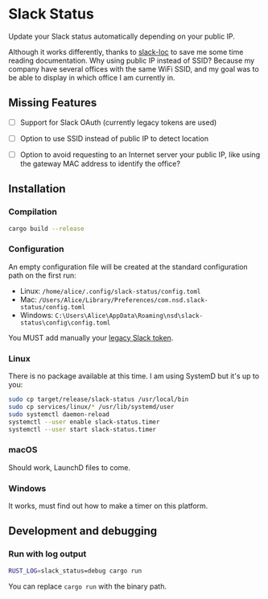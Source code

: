 Slack Status
============

Update your Slack status automatically depending on your public IP.

Although it works differently, thanks to [slack-loc](https://github.com/kuy/slack-loc)
to save me some time reading documentation. Why using public IP instead of SSID?
Because my company have several offices with the same WiFi SSID, and my goal was
to be able to display in which office I am currently in.


Missing Features
----------------

- [ ] Support for Slack OAuth (currently legacy tokens are used)
- [ ] Option to use SSID instead of public IP to detect location
- [ ] Option to avoid requesting to an Internet server your public IP, like
      using the gateway MAC address to identify the office?


Installation
------------

### Compilation

```bash
cargo build --release
```


### Configuration

An empty configuration file will be created at the standard configuration path
on the first run:

* Linux: `/home/alice/.config/slack-status/config.toml`
* Mac: `/Users/Alice/Library/Preferences/com.nsd.slack-status/config.toml`
* Windows: `C:\Users\Alice\AppData\Roaming\nsd\slack-status\config\config.toml`

You MUST add manually your [legacy Slack token](https://api.slack.com/custom-integrations/legacy-tokens).

### Linux

There is no package available at this time. I am using SystemD but it's up to
you:

```bash
sudo cp target/release/slack-status /usr/local/bin
sudo cp services/linux/* /usr/lib/systemd/user
sudo systemctl daemon-reload
systemctl --user enable slack-status.timer
systemctl --user start slack-status.timer
```

### macOS

Should work, LaunchD files to come.

### Windows

It works, must find out how to make a timer on this platform.


Development and debugging
-------------------------

### Run with log output

```bash
RUST_LOG=slack_status=debug cargo run
```

You can replace `cargo run` with the binary path.
